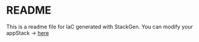 # README
This is a readme file for IaC generated with StackGen.
You can modify your appStack -> [here](http://main.dev.stackgen.com/appstacks/9cac9dc8-5da9-4165-b5ab-b6aece922e36)
